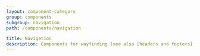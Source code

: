 ```yaml
---
layout: component-category
group: components
subgroup: navigation
path: /components/navigation

title: Navigation
description: Components for wayfinding (see also [headers and footers](../headers-and-footers/index.html))
---
```

